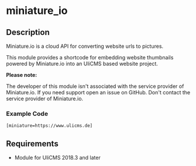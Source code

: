# miniature_io

## Description

Miniature.io is a cloud API for converting website urls to pictures.

This module provides a shortcode for embedding website thumbnails powered by Miniature.io into an UliCMS based website project.

**Please note:**

The developer of this module isn't associated with the service provider of Miniature.io.
If you need support open an issue on GitHub.
Don't contact the service provider of Miniature.io.

### Example Code

```
[miniature=https://www.ulicms.de]
```


## Requirements
* Module for UliCMS 2018.3 and later


